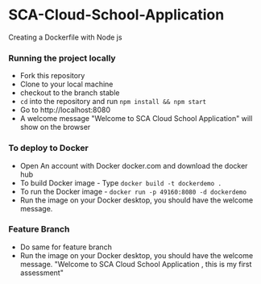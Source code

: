 # SCA-Cloud-School-Application
Creating a Dockerfile with Node js

### Running the project locally
- Fork this repository
- Clone to your local machine
- checkout to the branch stable
- `cd` into the repository and run `npm install && npm start`
- Go to http://localhost:8080
- A welcome message "Welcome to SCA Cloud School Application" will show on the browser


### To deploy to Docker
- Open An account with Docker docker.com and download the docker hub
- To build Docker image - Type  `docker build -t dockerdemo .` 
- To run the Docker image - `docker run -p 49160:8080 -d dockerdemo`
- Run the image on your Docker desktop, you should have the welcome message.

### Feature Branch
- Do same for feature branch
- Run the image on your Docker desktop, you should have the welcome message. "Welcome to SCA Cloud School Application , this is my first assessment"
 
